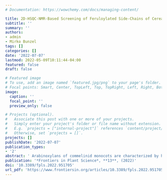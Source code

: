 ```yaml
---
# Documentation: https://wowchemy.com/docs/managing-content/

title: 2D-HSQC-NMR-Based Screening of Feruloylated Side-Chains of Cereal Grain Arabinoxylans
subtitle: ''
summary: ''
authors:
- admin
- Mirko Bunzel
tags: []
categories: []
date: '2022-07-07'
lastmod: 2022-05-09T10:11:44-04:00
featured: false
draft: false

# Featured image
# To use, add an image named `featured.jpg/png` to your page's folder.
# Focal points: Smart, Center, TopLeft, Top, TopRight, Left, Right, BottomLeft, Bottom, BottomRight.
image:
  caption: ''
  focal_point: ''
  preview_only: false

# Projects (optional).
#   Associate this post with one or more of your projects.
#   Simply enter your project's folder or file name without extension.
#   E.g. `projects = ["internal-project"]` references `content/project/deep-learning/index.md`.
#   Otherwise, set `projects = []`.
projects: []
publishDate: '2022-07-07'
publication_types:
- '2'
abstract: ' Arabinoxylans of commelinid monocots are characterized by high contents of ferulic acid that is incorporated into arabinose-bearing side-chains of varying complexity. Species-related differences in the feruloylated side-chain profiles of grain arabinoxylans are observed and lead to differences in arabinoxylan functionality. Here, a semi-quantitative assay based on <sup>1</sup>H-<sup>13</sup>C-correlation NMR spectroscopy (HSQC experiment) was developed to profile feruloylated side-chains of cereal grain arabinoxylans. Following acidic liberation of the feruloylated side-chains from the xylan backbone and a clean-up step using C18 solid phase extraction, the feruloylated oligosaccharides FA (5-O-trans-feruloyl-L-arabinofuranose), FAX (β-<sc>d</sc>-xylopyranosyl-(1 → 2)-5-O-trans-feruloyl-<sc>l</sc>-arabinofuranose) and FAXG (α-<sc>l</sc>-galactopyranosyl-(1 → 2)-β-<sc>d</sc>-xylopyranosyl-(1 → 2)-5-O-trans-feruloyl-<sc>l</sc>-arabinofuranose) were analyzed by HSQC-NMR. Marker signals were identified for each compound, and experimental conditions such as solvent and internal standard as well as measurement and processing conditions were optimized for a semi-quantitative determination. The approach was validated with respect to accuracy, precision, limit of detection, and limit of quantification. The newly developed approach was applied to several cereal samples including oats, popcorn maize, wheat, and wild rice. Data were compared to an HPLC-DAD/MS approach published earlier by our group, demonstrating that the results of the HSQC approach were comparable to the more time-consuming and technically more challenging HPLC-DAD/MS method.'
publication: '*Frontiers in Plant Science*, **13**, (2022)'
doi: '10.3389/fpls.2022.951705'
url_pdf: 'https://www.frontiersin.org/articles/10.3389/fpls.2022.951705'
---
```

